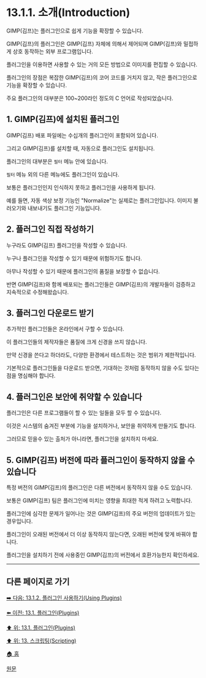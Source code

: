 # 13.1.1. 소개(Introduction)
GIMP(김프)는 플러그인으로 쉽게 기능을 확장할 수 있습니다.

GIMP(김프)의 플러그인은 GIMP(김프) 자체에 의해서 제어되며 GIMP(김프)와 밀접하게 상호 동작하는 외부 프로그램입니다. 

플러그인을 이용하면 사용할 수 있는 거의 모든 방법으로 이미지를 편집할 수 있습니다. 

플러그인의 장점은 복잡한 GIMP(김프)의 코어 코드를 거치지 않고, 작은 플러그인으로 기능을 확장할 수 있습니다. 

주요 플러그인의 대부분은 100~200라인 정도의 C 언어로 작성되었습니다.

<a id="13-01-01-s1"></a>

## 1. GIMP(김프)에 설치된 플러그인
GIMP(김프) 배포 파일에는 수십개의 플러그인이 포함되어 있습니다. 

그리고 GIMP(김프)를 설치할 때, 자동으로 플러그인도 설치됩니다. 

플러그인의 대부분은 `필터` 메뉴 안에 있습니다. 

`필터` 메뉴 외의 다른 메뉴에도 플러그인이 있습니다.

보통은 플러그인인지 인식하지 못하고 플러그인을 사용하게 됩니다. 

예를 들면, 자동 색상 보정 기능인 "Normalize"는 실제로는 플러그인입니다. 이미지 불러오기와 내보내기도 플러그인 기능입니다.

<a id="13-01-01-s2"></a>

## 2. 플러그인 직접 작성하기
누구라도 GIMP(김프) 플러그인을 작성할 수 있습니다.

누구나 플러그인을 작성할 수 있기 때문에 위험하기도 합니다. 

아무나 작성할 수 있기 때문에 플러그인의 품질을 보장할 수 없습니다. 

반면 GIMP(김프)와 함께 배포되는 플러그인들은 GIMP(김프)의 개발자들이 검증하고 지속적으로 수정해왔습니다.

<a id="13-01-01-s3"></a>

## 3. 플러그인 다운로드 받기
추가적인 플러그인들은 온라인에서 구할 수 있습니다. 

이 플러그인들의 제작자들은 품질에 크게 신경을 쓰지 않습니다. 

만약 신경을 쓴다고 하더라도, 다양한 환경에서 테스트하는 것은 범위가 제한적입니다.

기본적으로 플러그인들을 다운로드 받으면, 기대하는 것처럼 동작하지 않을 수도 있다는 점을 명심해야 합니다.

<a id="13-01-01-s4"></a>

## 4. 플러그인은 보안에 취약할 수 있습니다
플러그인은 다른 프로그램들이 할 수 있는 일들을 모두 할 수 있습니다. 

이것은 시스템의 숨겨진 부분에 기능을 설치하거나, 보안을 취약하게 만들기도 합니다. 

그러므로 믿을수 있는 출처가 아니라면, 플러그인을 설치하지 마세요.

<a id="13-01-01-s5"></a>

## 5. GIMP(김프) 버전에 따라 플러그인이 동작하지 않을 수 있습니다
특정 버전의 GIMP(김프)의 플러그인은 다른 버전에서 동작하지 않을 수도 있습니다. 

보통은 GIMP(김프) 팀은 플러그인에 미치는 영향을 최대한 적게 하려고 노력합니다. 

플러그인에 심각한 문제가 일어나는 것은 GIMP(김프)의 주요 버전의 업데이트가 있는 경우입니다. 

플러그인이 오래된 버전에서 더 이상 동작하지 않는다면, 오래된 버전에 맞게 바꿔야 합니다. 

플러그인을 설치하기 전에 사용중인 GIMP(김프)의 버전에서 호환가능한지 확인하세요.

***

## 다른 페이지로 가기

[➡️ 다음: 13.1.2. 플러그인 사용하기(Using Plugins)](./13-01-02-using_plugins.md)

[⬅️ 이전: 13.1. 플러그인(Plugins)](./13-01-00-plugins.md)

[⬆️ 위: 13.1. 플러그인(Plugins)](./13-01-00-plugins.md)

[⬆️ 위: 13. 스크립팅(Scripting)](./13-00-scripting.md)

[🏠 홈](./00-home.md)

[원문](https://docs.gimp.org/2.10/ko/gimp-scripting.html#gimp-concepts-plugins)
